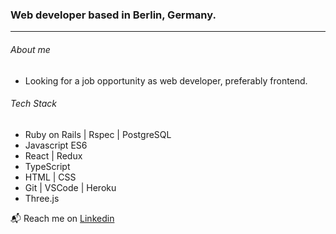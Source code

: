 ### Web developer based in Berlin, Germany.

---

###### About me
+ Looking for a job opportunity as web developer, preferably frontend.

###### Tech Stack
+ Ruby on Rails | Rspec | PostgreSQL
+ Javascript ES6
+ React | Redux
+ TypeScript
+ HTML | CSS 
+ Git | VSCode | Heroku 
+ Three.js

 :mailbox_with_mail: Reach me on <a href="https://www.linkedin.com/in/Dan--Bertrand">Linkedin</a>
